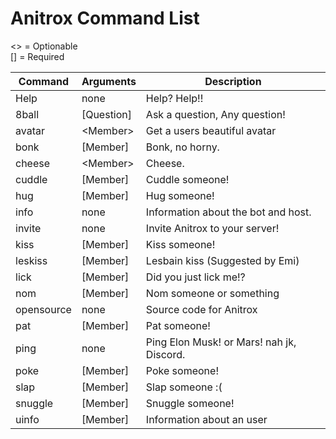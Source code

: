 # Anitrox Command List 
<> = Optionable
<br>
[] = Required

|Command|Arguments |Description |
|-------|----------|------------|
|Help   |none      |Help? Help!!|
|8ball  |[Question]|Ask a question, Any question! |
|avatar |\<Member\>  |Get a users beautiful avatar |
|bonk   |[Member]  | Bonk, no horny. |
|cheese |\<Member\>| Cheese.|
|cuddle |[Member]  | Cuddle someone! | 
|hug    |[Member]  | Hug someone! | 
|info   |none      | Information about the bot and host.
|invite |none      | Invite Anitrox to your server!
|kiss   |[Member]  | Kiss someone! | 
|leskiss|[Member]  | Lesbain kiss (Suggested by Emi)
|lick   |[Member]  | Did you just lick me!?
|nom    |[Member]  | Nom someone or something
|opensource| none  | Source code for Anitrox
|pat    |[Member]  | Pat someone!
|ping   |none      | Ping Elon Musk! or Mars! nah jk, Discord.
|poke   |[Member]  | Poke someone!
|slap   |[Member]  | Slap someone :(
|snuggle|[Member]  | Snuggle someone!
|uinfo  |[Member]  | Information about an user